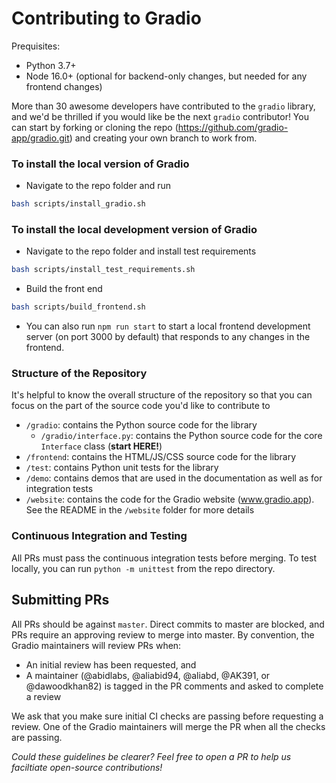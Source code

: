 # Contributing to Gradio

Prequisites:

* Python 3.7+
* Node 16.0+ (optional for backend-only changes, but needed for any frontend changes)

More than 30 awesome developers have contributed to the `gradio` library, and we'd be thrilled if you would like be the next `gradio` contributor! You can start by forking or cloning the
repo (https://github.com/gradio-app/gradio.git) and creating your own branch to work from.

### To install the local version of Gradio

* Navigate to the repo folder and run

```bash
bash scripts/install_gradio.sh
```

### To install the local development version of Gradio

* Navigate to the repo folder and install test requirements

```bash
bash scripts/install_test_requirements.sh
```

* Build the front end

```bash
bash scripts/build_frontend.sh
```

*  You can also run `npm run start` to start a local frontend development server (on port 3000 by default) that responds to any changes in the frontend.

### Structure of the Repository

It's helpful to know the overall structure of the repository so that you can focus on the part of the source code you'd like to contribute to

* `/gradio`: contains the Python source code for the library
    * `/gradio/interface.py`: contains the Python source code for the core `Interface` class (**start HERE!**)
* `/frontend`: contains the HTML/JS/CSS source code for the library
* `/test`: contains Python unit tests for the library
* `/demo`: contains demos that are used in the documentation as well as for integration tests
* `/website`: contains the code for the Gradio website (www.gradio.app). See the README in the `/website` folder for more details

### Continuous Integration and Testing

All PRs must pass the continuous integration tests before merging. To test locally, you can run `python -m unittest` from the repo directory.

## Submitting PRs

All PRs should be against `master`. Direct commits to master are blocked, and PRs require an approving review to merge into master. By convention, the Gradio maintainers will review PRs when:

* An initial review has been requested, and
* A maintainer (@abidlabs, @aliabid94, @aliabd, @AK391, or @dawoodkhan82) is tagged in the PR comments and asked to complete a review

We ask that you make sure initial CI checks are passing before requesting a review. One of the Gradio maintainers will merge the PR when all the checks are passing.

*Could these guidelines be clearer? Feel free to open a PR to help us faciltiate open-source contributions!*
